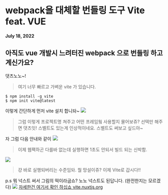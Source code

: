 # webpack을 대체할 번들링 도구 Vite feat. VUE

#### July 18, 2022

## 아직도 vue 개발시 느려터진 webpack 으로 번들링 하고 계신가요?

댓츠노노~!

> 여기 너무 빠르고 가벼운 vite 가 있습니다.

```
$ npm install -g vite
$ npm init vite@latest
```

이렇게 간단하게 먼저 vite 설치 합니돠~
![](https://velog.velcdn.com/images/lazism/post/aed4c4a1-3e31-417e-8714-ac0d5bfe01d6/image.png)

> 그럼 이렇게 프로젝트명 쳐주고 어떤 프레임웤 사용할지 물어보쥬?
> 선택만 해주면 댓츠잇!
> 스벨트도 있는게 인상적이네요. 스벨트도 써보고 싶드아~

자 그럼 다음 안내와 같이
![](https://velog.velcdn.com/images/lazism/post/69d626b1-ecce-480a-b218-f170c1317a2c/image.png)

> 이제 웹팩하곤 다를바 없는데 실행하면 1초도 안되서 빌드 되는 신박함.

![](https://velog.velcdn.com/images/lazism/post/74457cf9-cea6-4df2-9314-a0853b99979f/image.png)

> 걍 바로 실행되버리는 수준임돠.
> 뭘 망설이쥬? 이제 Vite로 갑시다!!

p.s 뭐 넉스트 써서 그림의 떡이라굽쇼? 노노 넉스트도 된답니다. (완전한지는 모르겠다)
![](https://velog.velcdn.com/images/lazism/post/fa4334f9-ffa0-4083-85fc-17a162cb08fd/image.png)
[자세한건 여기서 확인 하십쇼 vite.nuxtjs.org](https://vite.nuxtjs.org/)
